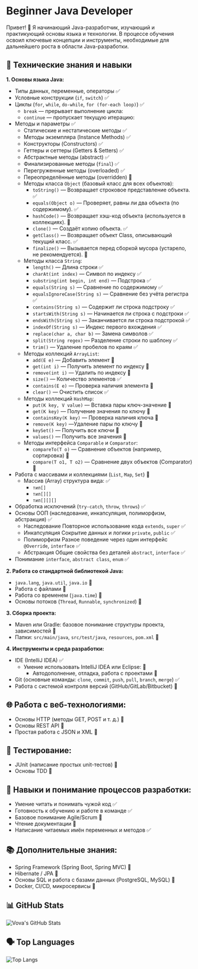 # Beginner Java Developer
Привет! 👋
Я начинающий Java-разработчик, изучающий и практикующий основы языка и технологии. В процессе обучения освоил ключевые концепции и инструменты, необходимые для дальнейшего роста в области Java-разработки.
## 🔧 Технические знания и навыки

**1. Основы языка Java:**
* Типы данных, переменные, операторы ✅
* Условные конструкции (`if`, `switch`) ✅
* Циклы (`for`, `while`, `do-while`, `for (for-each loop)`) ✅
  * `break` — прерывает выполнение цикла:
  * `continue` — пропускает текущую итерацию:
* Методы и параметры ✅
  * Статические и нестатические методы ✅
  * Методы экземпляра (Instance Methods) ✅
  * Конструкторы (Constructors) ✅
  * Геттеры и сеттеры (Getters & Setters) ✅
  * Абстрактные методы (abstract) ✅
  * Финализированные методы (`final`) ✅
  * Перегруженные методы (overloaded) ✅
  * Переопределённые методы (overridden) 🔲
  * Методы класса `Object` (базовый класс для всех объектов):
    * `toString()`	— Возвращает строковое представление объекта. ✅
    * `equals(Object o)`	— Проверяет, равны ли два объекта (по содержимому). ✅
    * `hashCode()`	— Возвращает хэш-код объекта (используется в коллекциях). 🔲
    * `clone()`	— Создаёт копию объекта. ✅
    * `getClass()`	— Возвращает объект Class, описывающий текущий класс. ✅
    * `finalize()`	— Вызывается перед сборкой мусора (устарело, не рекомендуется). 🔲
  * Методы класса `String`:
    * `length()`	— Длина строки ✅
    * `charAt(int index)`	— Символ по индексу ✅
    * `substring(int begin, int end)`	— Подстрока ✅
    * `equals(String s)`	— Сравнение по содержимому ✅
    * `equalsIgnoreCase(String s)`	— Сравнение без учёта регистра ✅
    * `contains(String s)`	— Содержит ли строка подстроку ✅
    * `startsWith(String s)`	— Начинается ли строка с подстроки ✅
    * `endsWith(String s)`	— Заканчивается ли строка подстрокой ✅
    * `indexOf(String s)`	— Индекс первого вхождения ✅
    * `replace(char a, char b)`	— Замена символов ✅
    * `split(String regex)`	— Разделение строки по шаблону ✅
    * `trim()`	— Удаление пробелов по краям ✅
  * Методы коллекций `ArrayList`:
    * `add(E e)`	— Добавить элемент 🔲
    * `get(int i)`	— Получить элемент по индексу 🔲
    * `remove(int i)`	— Удалить по индексу 🔲
    * `size()`	— Количество элементов ✅
    * `contains(E e)`	— Проверка наличия элемента 🔲
    * `clear()`	— Очистить список ✅
  * Методы коллекций `HashMap`:
    * `put(K key, V value)`	— Вставка пары ключ-значение 🔲
    * `get(K key)`	— Получение значения по ключу 🔲
    * `containsKey(K key)`	— Проверка наличия ключа 🔲
    * `remove(K key)`	—Удаление пары по ключу 🔲
    * `keySet()`	— Получить все ключи 🔲
    * `values()`	— Получить все значения 🔲
  * Методы интерфейса `Comparable` и `Comparator`:
    * `compareTo(T o)`	— Сравнение объектов (например, сортировка) 🔲
    * `compare(T o1, T o2)`	— Сравнение двух объектов (Comparator) 🔲
* Работа с массивами и коллекциями (`List`, `Map`, `Set`) 🔲
  * Массив (Array) структура вида: ✅
    * `тип[]`
    * `тип[][]`
    * `тип[][][]`
* Обработка исключений (`try-catch`, `throw`, `throws`) ✅
* Основы ООП (наследование, инкапсуляция, полиморфизм, абстракция) ✅
  * Наследование	Повторное использование кода	`extends`, `super` ✅
  * Инкапсуляция	Сокрытие данных и логики	`private`, `public` ✅
  * Полиморфизм	Разное поведение через один интерфейс	`@Override`, `interface` ✅
  * Абстракция	Общие свойства без деталей	`abstract`, `interface` ✅
* Понимание `interface`, `abstract class`, `enum` ✅

**2. Работа со стандартной библиотекой Java:**
* `java.lang`, `java.util`, `java.io` 🔲
* Работа с файлами 🔲
* Работа со временем (`java.time`) 🔲
* Основы потоков (`Thread`, `Runnable`, `synchronized`) 🔲

**3. Сборка проекта:**
* Maven или Gradle: базовое понимание структуры проекта, зависимостей 🔲
* Папки: `src/main/java`, `src/test/java`, `resources`, `pom.xml` 🔲

**4. Инструменты и среда разработки:**
* IDE (IntelliJ IDEA) ✅
  * Умение использовать IntelliJ IDEA или Eclipse: 🔲
    * Автодополнение, отладка, работа с проектами 🔲
* Git (основные команды: `clone`, `commit`, `push`, `pull`, `branch`, `merge`) ✅
* Работа с системой контроля версий (GitHub/GitLab/Bitbucket) 🔲

## 🌐 Работа с веб-технологиями:
* Основы HTTP (методы GET, POST и т. д.) 🔲
* Основы REST API 🔲
* Простая работа с JSON и XML 🔲

## 🧪 Тестирование:
* JUnit (написание простых unit-тестов) 🔲
* Основы TDD 🔲

## 🧠 Навыки и понимание процессов разработки:
* Умение читать и понимать чужой код ✅
* Готовность к обучению и работе в команде ✅
* Базовое понимание Agile/Scrum 🔲
* Чтение документации 🔲
* Написание читаемых имён переменных и методов ✅

## 📚 Дополнительные знания:
* Spring Framework (Spring Boot, Spring MVC) 🔲
* Hibernate / JPA 🔲
* Основы SQL и работа с базами данных (PostgreSQL, MySQL) 🔲
* Docker, CI/CD, микросервисы 🔲


## 📊 GitHub Stats

![Vova's GitHub Stats](https://github-readme-stats.vercel.app/api?username=KazarinovSU&show_icons=true&count_private=true&hide_title=true&theme=highcontrast)

## 🗣️ Top Languages

![Top Langs](https://github-readme-stats.vercel.app/api/top-langs/?username=KazarinovSU&layout=compact&theme=radical)

